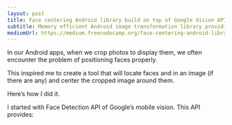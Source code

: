 ```yaml
---
layout: post
title: Face centering Android library build on top of Google Vision API
subtitle: Memory efficient Android image transformation library providing cropping above Face Detection
mediumUrl: https://medium.freecodecamp.org/face-centering-android-library-build-on-top-of-google-vision-api-f88661b97959
---
```


In our Android apps, when we crop photos to display them, we often encounter the problem of positioning faces properly.

This inspired me to create a tool that will locate faces and in an image (if there are any) and center the cropped image around them.

Here’s how I did it.

I started with Face Detection API of Google’s mobile vision. This API provides:
